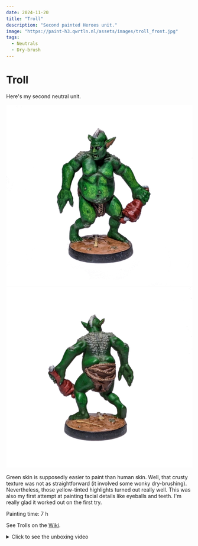 ```yaml
---
date: 2024-11-20
title: "Troll"
description: "Second painted Heroes unit."
image: "https://paint-h3.qwrtln.nl/assets/images/troll_front.jpg"
tags:
  - Neutrals
  - Dry-brush
---
```

# Troll

Here's my second neutral unit.

![Troll front](../assets/images/troll_front.jpg)
![Troll back](../assets/images/troll_back.jpg)

Green skin is supposedly easier to paint than human skin.
Well, that crusty texture was not as straightforward (it involved some wonky dry-brushing).
Nevertheless, those yellow-tinted highlights turned out really well.
This was also my first attempt at painting facial details like eyeballs and teeth.
I'm really glad it worked out on the first try.

Painting time: 7 h

See Trolls on the [Wiki](https://homm3bg.wiki/units/trolls).

<details><summary>Click to see the unboxing video</summary>
  <video width="1280" height="720" controls preload="none">
    <source src="assets/videos/troll.webm" type="video/webm">
  </video>
</details>
